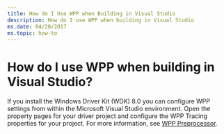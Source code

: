 ```yaml
---
title: How do I Use WPP when Building in Visual Studio
description: How do I use WPP when building in Visual Studio
ms.date: 04/20/2017
ms.topic: how-to
---
```


# How do I use WPP when building in Visual Studio?


If you install the Windows Driver Kit (WDK) 8.0 you can configure WPP settings from within the Microsoft Visual Studio environment. Open the property pages for your driver project and configure the WPP Tracing properties for your project. For more information, see [WPP Preprocessor](wpp-preprocessor.md).

